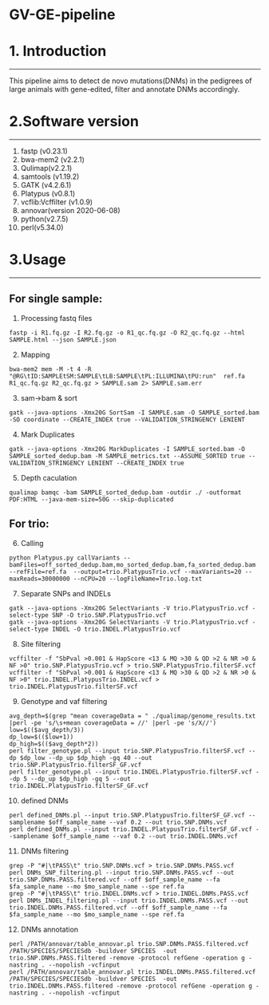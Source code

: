 # GV-GE-pipeline
# 1. Introduction
--------------------
This pipeline aims to detect de novo mutations(DNMs) in the pedigrees of large animals with gene-edited, filter and annotate DNMs accordingly.
# 2.Software version
--------------------
1.  fastp (v0.23.1)
2.	bwa-mem2 (v2.2.1)
3.	Qulimap(v2.2.1)
4.	samtools (v1.19.2)
5.	GATK (v4.2.6.1)
6.	Platypus (v0.8.1)
7.	vcflib:Vcffilter (v1.0.9)
8.	annovar(version 2020-06-08)
9.	python(v2.7.5)
10.	perl(v5.34.0)
# 3.Usage
--------------------
## For single sample:
1. Processing fastq files
```
fastp -i R1.fq.gz -I R2.fq.gz -o R1_qc.fq.gz -O R2_qc.fq.gz --html SAMPLE.html --json SAMPLE.json
```
2. Mapping
```
bwa-mem2 mem -M -t 4 -R "@RG\tID:SAMPLEtSM:SAMPLE\tLB:SAMPLE\tPL:ILLUMINA\tPU:run"  ref.fa R1_qc.fq.gz R2_qc.fq.gz > SAMPLE.sam 2> SAMPLE.sam.err
```
3. sam->bam & sort
```
gatk --java-options -Xmx20G SortSam -I SAMPLE.sam -O SAMPLE_sorted.bam -SO coordinate --CREATE_INDEX true --VALIDATION_STRINGENCY LENIENT
```
4. Mark Duplicates
```
gatk --java-options -Xmx20G MarkDuplicates -I SAMPLE_sorted.bam -O SAMPLE_sorted_dedup.bam -M SAMPLE_metrics.txt --ASSUME_SORTED true --VALIDATION_STRINGENCY LENIENT --CREATE_INDEX true
```
5. Depth caculation
```
qualimap bamqc -bam SAMPLE_sorted_dedup.bam -outdir ./ -outformat PDF:HTML --java-mem-size=50G --skip-duplicated
```
## For trio:
6. Calling
```
python Platypus.py callVariants --bamFiles=off_sorted_dedup.bam,mo_sorted_dedup.bam,fa_sorted_dedup.bam --refFile=ref.fa  --output=trio.PlatypusTrio.vcf --maxVariants=20 --maxReads=30000000 --nCPU=20 --logFileName=Trio.log.txt
```
7. Separate SNPs and INDELs
```
gatk --java-options -Xmx20G SelectVariants -V trio.PlatypusTrio.vcf -select-type SNP -O trio.SNP.PlatypusTrio.vcf
gatk --java-options -Xmx20G SelectVariants -V trio.PlatypusTrio.vcf -select-type INDEL -O trio.INDEL.PlatypusTrio.vcf
```
8. Site filtering
```
vcffilter -f "SbPval >0.001 & HapScore <13 & MQ >30 & QD >2 & NR >0 & NF >0" trio.SNP.PlatypusTrio.vcf > trio.SNP.PlatypusTrio.filterSF.vcf
vcffilter -f "SbPval >0.001 & HapScore <13 & MQ >30 & QD >2 & NR >0 & NF >0" trio.INDEL.PlatypusTrio.INDEL.vcf > trio.INDEL.PlatypusTrio.filterSF.vcf
```
9. Genotype and vaf filtering
```
avg_depth=$(grep "mean coverageData = " ./qualimap/genome_results.txt  |perl -pe 's/\s+mean coverageData = //' |perl -pe 's/X//')
low=$(($avg_depth/3))
dp_low=$(($low+1))
dp_high=$(($avg_depth*2))
perl filter_genotype.pl --input trio.SNP.PlatypusTrio.filterSF.vcf --dp $dp_low --dp_up $dp_high -gq 40 --out trio.SNP.PlatypusTrio.filterSF_GF.vcf
perl filter_genotype.pl --input trio.INDEL.PlatypusTrio.filterSF.vcf --dp 5 --dp_up $dp_high -gq 5 --out trio.INDEL.PlatypusTrio.filterSF_GF.vcf
```
10. defined DNMs
```
perl defined_DNMs.pl --input trio.SNP.PlatypusTrio.filterSF_GF.vcf --samplename $off_sample_name --vaf 0.2 --out trio.SNP.DNMs.vcf
perl defined_DNMs.pl --input trio.INDEL.PlatypusTrio.filterSF_GF.vcf --samplename $off_sample_name --vaf 0.2 --out trio.INDEL.DNMs.vcf
```
11. DNMs filtering
```
grep -P "#|\tPASS\t" trio.SNP.DNMs.vcf > trio.SNP.DNMs.PASS.vcf
perl DNMs_SNP_filtering.pl --input trio.SNP.DNMs.PASS.vcf --out trio.SNP.DNMs.PASS.filtered.vcf --off $off_sample_name --fa $fa_sample_name --mo $mo_sample_name --spe ref.fa
grep -P "#|\tPASS\t" trio.INDEL.DNMs.vcf > trio.INDEL.DNMs.PASS.vcf
perl DNMs_INDEL_filtering.pl --input trio.INDEL.DNMs.PASS.vcf --out trio.INDEL.DNMs.PASS.filtered.vcf --off $off_sample_name --fa $fa_sample_name --mo $mo_sample_name --spe ref.fa
```
12. DNMs annotation
```
perl /PATH/annovar/table_annovar.pl trio.SNP.DNMs.PASS.filtered.vcf /PATH/SPECIES/SPECIESdb -buildver SPECIES  -out trio.SNP.DNMs.PASS.filtered -remove -protocol refGene -operation g -nastring . --nopolish -vcfinput
perl /PATH/annovar/table_annovar.pl trio.INDEL.DNMs.PASS.filtered.vcf /PATH/SPECIES/SPECIESdb -buildver SPECIES  -out trio.INDEL.DNMs.PASS.filtered -remove -protocol refGene -operation g -nastring . --nopolish -vcfinput
```
